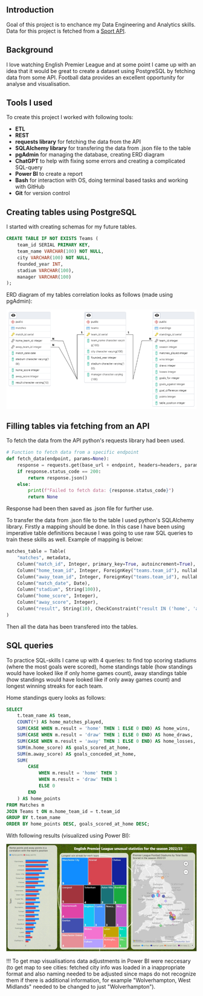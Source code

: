 ## Introduction

Goal of this project is to enchance my Data Engineering and Analytics skills. Data for this project is fetched from a [Sport API](https://dashboard.api-football.com/).

## Background

I love watching English Premier League and at some point I came up with an idea that it would be great to create a dataset using PostgreSQL by fetching data from some API. Football data provides an excellent opportunity for analyse and visualisation.

## Tools I used

To create this project I worked with following tools:

- **ETL**
- **REST**
- **requests library** for fetching the data from the API
- **SQLAlchemy library** for transfering the data from .json file to the table
- **pgAdmin** for managing the database, creating ERD diagram
- **ChatGPT** to help with fixing some errors and creating a complicated SQL-query
- **Power BI** to create a report
- **Bash** for interaction with OS, doing terminal based tasks and working with GitHub
- **Git** for version control

## Creating tables using PostgreSQL

I started with creating schemas for my future tables.

```sql
CREATE TABLE IF NOT EXISTS Teams (
    team_id SERIAL PRIMARY KEY,
    team_name VARCHAR(100) NOT NULL,
    city VARCHAR(100) NOT NULL,
    founded_year INT,
    stadium VARCHAR(100),
    manager VARCHAR(100)
);
```

ERD diagram of my tables correlation looks as follows (made using pgAdmin):

![ERD diagram](img/ERD.png)

## Filling tables via fetching from an API

To fetch the data from the API python's requests library had been used.

```python
# Function to fetch data from a specific endpoint
def fetch_data(endpoint, params=None):
    response = requests.get(base_url + endpoint, headers=headers, params=params)
    if response.status_code == 200:
        return response.json()
    else:
        print(f"Failed to fetch data: {response.status_code}")
        return None
```

Response had been then saved as .json file for further use.

To transfer the data from .json file to the table I used python's SQLAlchemy library.
Firstly a mapping should be done. In this case I have been using imperative table definitions because I was going to use raw SQL queries to train these skills as well. Example of mapping is below:

```python
matches_table = Table(
    "matches", metadata,
    Column("match_id", Integer, primary_key=True, autoincrement=True),
    Column("home_team_id", Integer, ForeignKey("teams.team_id"), nullable=False),
    Column("away_team_id", Integer, ForeignKey("teams.team_id"), nullable=False),
    Column("match_date", Date),
    Column("stadium", String(100)),
    Column("home_score", Integer),
    Column("away_score", Integer),
    Column("result", String(10), CheckConstraint("result IN ('home', 'away', 'draw')"))
)
```

Then all the data has been transfered into the tables.

## SQL queries

To practice SQL-skills I came up with 4 queries: to find top scoring stadiums (where the most goals were scored), home standings table (how standings would have looked like if only home games count), away standings table (how standings would have looked like if only away games count) and longest winning streaks for each team.

Home standings query looks as follows:

```sql
SELECT
    t.team_name AS team,
    COUNT(*) AS home_matches_played,
    SUM(CASE WHEN m.result = 'home' THEN 1 ELSE 0 END) AS home_wins,
    SUM(CASE WHEN m.result = 'draw' THEN 1 ELSE 0 END) AS home_draws,
    SUM(CASE WHEN m.result = 'away' THEN 1 ELSE 0 END) AS home_losses,
    SUM(m.home_score) AS goals_scored_at_home,
    SUM(m.away_score) AS goals_conceded_at_home,
    SUM(
        CASE
            WHEN m.result = 'home' THEN 3
            WHEN m.result = 'draw' THEN 1
            ELSE 0
        END
    ) AS home_points
FROM Matches m
JOIN Teams t ON m.home_team_id = t.team_id
GROUP BY t.team_name
ORDER BY home_points DESC, goals_scored_at_home DESC;
```

With following results (visualized using Power BI):

![Power BI visualisation](img/Power_BI_visualisation.jpg)

!!! To get map visualisations data adjustments in Power BI were neccesary (to get map to see cities: fetched city info was loaded in a inappropriate format and also naming needed to be adjusted since maps do not recognize them if there is additional information, for example "Wolverhampton, West Midlands" needed to be changed to just "Wolverhampton").
